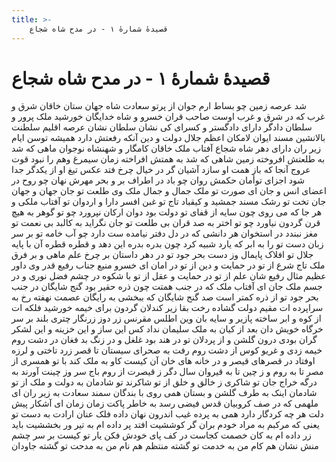 ```yaml
---
title: >-
    قصیدهٔ شمارهٔ ۱ - در مدح شاه شجاع
---
```

# قصیدهٔ شمارهٔ ۱ - در مدح شاه شجاع

شد عرصه زمین چو بساط ارم جوان
از پرتو سعادت شاه جهان ستان
خاقان شرق و غرب که در شرق و غرب اوست
صاحب قران خسرو و شاه خدایگان
خورشید ملک پرور و سلطان دادگر
دارای دادگستر و کسرای کی نشان
سلطان نشان عرصه اقلیم سلطنت
بالانشین مسند ایوان لامکان
اعظم جلال دولت و دین آنکه رفعتش
دارد همیشه توسن ایام زیر ران
دارای دهر شاه شجاع آفتاب ملک
خاقان کامگار و شهنشاه نوجوان
ماهی که شد به طلعتش افروخته زمین
شاهی که شد به همتش افراخته زمان
سیمرغ وهم را نبود قوت عروج
آنجا که باز همت او سازد آشیان
گر در خیال چرخ فتد عکس تیغ او
از یکدگر جدا شود اجزای توأمان
حکمش روان چو باد در اطراف بر و بحر
مهرش نهان چو روح در اعضای انس و جان
ای صورت تو ملک جمال و جمال ملک
وی طلعت تو جان جهان و جهان جان
تخت تو رشک مسند جمشید و کیقباد
تاج تو غبن افسر دارا و اردوان
تو آفتاب ملکی و هر جا که می روی
چون سایه از قفای تو دولت بود دوان
ارکان نپرورد چو تو گوهر به هیچ قرن
گردون نیاورد چو تو اختر به صد قران
بی طلعت تو جان نگراید به کالبد
بی نعمت تو مغز نبندد در استخوان
هر دانشی که در دل دفتر نیامده ست
دارد چو آب خامه تو بر سر زبان
دست تو را به ابر که یارد شبیه کرد
چون بدره بدره این دهد و قطره قطره آن
با پایه جلال تو افلاک پایمال
وز دست بحر جود تو در دهر داستان
بر چرخ علم ماهی و بر فرق ملک تاج
شرع از تو در حمایت و دین از تو در امان
ای خسرو منیع جناب رفیع قدر
وی داور عظیم مثال رفیع  شان
علم از تو در حمایت و عقل از تو با شکوه
در چشم فضل نوری و در جسم ملک جان
ای آفتاب ملک که در جنب همتت
چون ذره حقیر بود گنج شایگان
در جنب بحر جود تو از ذره کمتر است
صد گنج شایگان که ببخشی به رایگان
عصمت نهفته رخ به سراپرده ات مقیم
دولت گشاده رخت بقا زیر کندلان
گردون برای خیمه خورشید فلکه ات
از کوه و ابر ساخته پازیر و سایه بان
وین اطلس مقرنس زر دوز زرنگار
چتری بلند بر سر خرگاه خویش دان
بعد از کیان به ملک سلیمان نداد کس
این ساز و این خزینه و این لشکر گران
بودی درون گلشن و از پردلان تو
در هند بود غلغل و در زنگ بد فغان
در دشت روم خیمه زدی و غریو کوس
از دشت روم رفت به صحرای سیستان
تا قصر زرد تاختی و لرزه اوفتاد
در قصرهای قیصر و در خانه های خان
آن کیست کاو به ملک کند با تو همسری
از مصر تا به روم و ز چین تا به قیروان
سال دگر ز قیصرت از روم باج سر
وز چینت آورند به درگه خراج جان
تو شاکری ز خالق و خلق از تو شاکرند
تو شادمان به دولت و ملک از تو شادمان
اینک به طرف گلشن و بستان همی روی
با بندگان سمند سعادت به زیر ران
ای ملهمی که در صف کروبیان قدس
فیضی رسد به خاطر پاکت زمان زمان
ای آشکار پیش دلت هر چه کردگار
دارد همی به پرده غیب اندرون نهان
داده فلک عنان ارادت به دست تو
یعنی که مرکبم به مراد خودم بران
گر کوششیت افتد پر داده ام به تیر
ور بخششیت باید زر داده ام به کان
خصمت کجاست در کف پای خودش فکن
یار تو کیست بر سر چشم منش نشان
هم کام من به خدمت تو گشته منتظم
هم نام من به مدحت تو گشته جاودان
